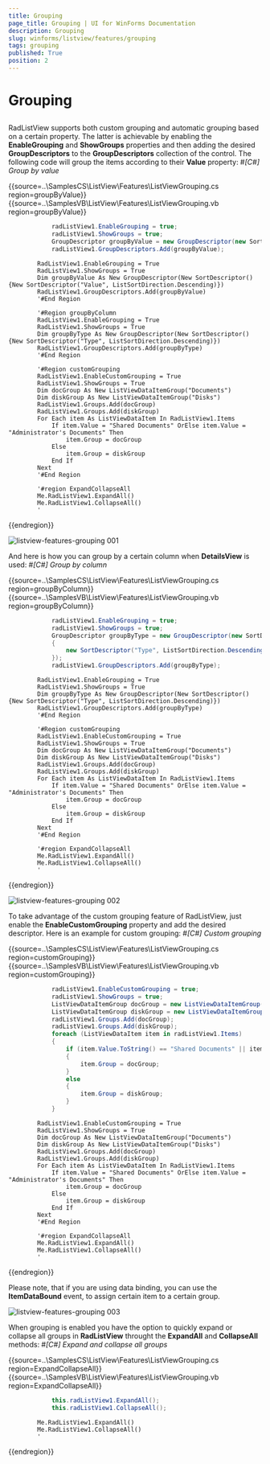 ```yaml
---
title: Grouping
page_title: Grouping | UI for WinForms Documentation
description: Grouping
slug: winforms/listview/features/grouping
tags: grouping
published: True
position: 2
---
```


# Grouping



## 

RadListView supports both custom grouping and automatic grouping based on a certain property.
          The latter is achievable by enabling the __EnableGrouping__ and
          __ShowGroups__ properties and then adding the desired
          __GroupDescriptors__ to the __GroupDescriptors__
          collection of the control. The following code will group the items according to their __Value__ property:
        #_[C#] Group by value_

	



{{source=..\SamplesCS\ListView\Features\ListViewGrouping.cs region=groupByValue}} 
{{source=..\SamplesVB\ListView\Features\ListViewGrouping.vb region=groupByValue}} 

````C#
            radListView1.EnableGrouping = true;
            radListView1.ShowGroups = true;
            GroupDescriptor groupByValue = new GroupDescriptor(new SortDescriptor[] { new SortDescriptor("Value", ListSortDirection.Descending) });
            radListView1.GroupDescriptors.Add(groupByValue);
````
````VB.NET
        RadListView1.EnableGrouping = True
        RadListView1.ShowGroups = True
        Dim groupByValue As New GroupDescriptor(New SortDescriptor() {New SortDescriptor("Value", ListSortDirection.Descending)})
        RadListView1.GroupDescriptors.Add(groupByValue)
        '#End Region

        '#Region groupByColumn
        RadListView1.EnableGrouping = True
        RadListView1.ShowGroups = True
        Dim groupByType As New GroupDescriptor(New SortDescriptor() {New SortDescriptor("Type", ListSortDirection.Descending)})
        RadListView1.GroupDescriptors.Add(groupByType)
        '#End Region

        '#Region customGrouping
        RadListView1.EnableCustomGrouping = True
        RadListView1.ShowGroups = True
        Dim docGroup As New ListViewDataItemGroup("Documents")
        Dim diskGroup As New ListViewDataItemGroup("Disks")
        RadListView1.Groups.Add(docGroup)
        RadListView1.Groups.Add(diskGroup)
        For Each item As ListViewDataItem In RadListView1.Items
            If item.Value = "Shared Documents" OrElse item.Value = "Administrator's Documents" Then
                item.Group = docGroup
            Else
                item.Group = diskGroup
            End If
        Next
        '#End Region

        '#region ExpandCollapseAll
        Me.RadListView1.ExpandAll()
        Me.RadListView1.CollapseAll()
        '
````

{{endregion}} 




![listview-features-grouping 001](images/listview-features-grouping001.png)

And here is how you can group by a certain column when __DetailsView__ is used:
        #_[C#] Group by column_

	



{{source=..\SamplesCS\ListView\Features\ListViewGrouping.cs region=groupByColumn}} 
{{source=..\SamplesVB\ListView\Features\ListViewGrouping.vb region=groupByColumn}} 

````C#
            radListView1.EnableGrouping = true;
            radListView1.ShowGroups = true;
            GroupDescriptor groupByType = new GroupDescriptor(new SortDescriptor[] 
            {
                new SortDescriptor("Type", ListSortDirection.Descending), 
            });
            radListView1.GroupDescriptors.Add(groupByType);
````
````VB.NET
        RadListView1.EnableGrouping = True
        RadListView1.ShowGroups = True
        Dim groupByType As New GroupDescriptor(New SortDescriptor() {New SortDescriptor("Type", ListSortDirection.Descending)})
        RadListView1.GroupDescriptors.Add(groupByType)
        '#End Region

        '#Region customGrouping
        RadListView1.EnableCustomGrouping = True
        RadListView1.ShowGroups = True
        Dim docGroup As New ListViewDataItemGroup("Documents")
        Dim diskGroup As New ListViewDataItemGroup("Disks")
        RadListView1.Groups.Add(docGroup)
        RadListView1.Groups.Add(diskGroup)
        For Each item As ListViewDataItem In RadListView1.Items
            If item.Value = "Shared Documents" OrElse item.Value = "Administrator's Documents" Then
                item.Group = docGroup
            Else
                item.Group = diskGroup
            End If
        Next
        '#End Region

        '#region ExpandCollapseAll
        Me.RadListView1.ExpandAll()
        Me.RadListView1.CollapseAll()
        '
````

{{endregion}} 




![listview-features-grouping 002](images/listview-features-grouping002.png)

To take advantage of the custom grouping feature of RadListView, just enable the
          __EnableCustomGrouping__ property and add the desired descriptor.
          Here is an example for custom grouping:
        #_[C#] Custom grouping_

	



{{source=..\SamplesCS\ListView\Features\ListViewGrouping.cs region=customGrouping}} 
{{source=..\SamplesVB\ListView\Features\ListViewGrouping.vb region=customGrouping}} 

````C#
            radListView1.EnableCustomGrouping = true;
            radListView1.ShowGroups = true;
            ListViewDataItemGroup docGroup = new ListViewDataItemGroup("Documents");
            ListViewDataItemGroup diskGroup = new ListViewDataItemGroup("Disks");
            radListView1.Groups.Add(docGroup);
            radListView1.Groups.Add(diskGroup);
            foreach (ListViewDataItem item in radListView1.Items)
            {
                if (item.Value.ToString() == "Shared Documents" || item.Value.ToString() == "Administrator's Documents")
                {
                    item.Group = docGroup;
                }
                else
                {
                    item.Group = diskGroup;
                }
            }
````
````VB.NET
        RadListView1.EnableCustomGrouping = True
        RadListView1.ShowGroups = True
        Dim docGroup As New ListViewDataItemGroup("Documents")
        Dim diskGroup As New ListViewDataItemGroup("Disks")
        RadListView1.Groups.Add(docGroup)
        RadListView1.Groups.Add(diskGroup)
        For Each item As ListViewDataItem In RadListView1.Items
            If item.Value = "Shared Documents" OrElse item.Value = "Administrator's Documents" Then
                item.Group = docGroup
            Else
                item.Group = diskGroup
            End If
        Next
        '#End Region

        '#region ExpandCollapseAll
        Me.RadListView1.ExpandAll()
        Me.RadListView1.CollapseAll()
        '
````

{{endregion}} 




Please note, that if you are using data binding, you can use the __ItemDataBound__ event,
          to assign certain item to a certain group.
        

![listview-features-grouping 003](images/listview-features-grouping003.png)

When grouping is enabled you have the option to quickly expand or collapse all groups in __RadListView__ throught the __ExpandAll__ and __CollapseAll__ methods:
        #_[C#] Expand and collapse all groups_

	



{{source=..\SamplesCS\ListView\Features\ListViewGrouping.cs region=ExpandCollapseAll}} 
{{source=..\SamplesVB\ListView\Features\ListViewGrouping.vb region=ExpandCollapseAll}} 

````C#
            this.radListView1.ExpandAll();
            this.radListView1.CollapseAll();
````
````VB.NET
        Me.RadListView1.ExpandAll()
        Me.RadListView1.CollapseAll()
        '
````

{{endregion}} 



